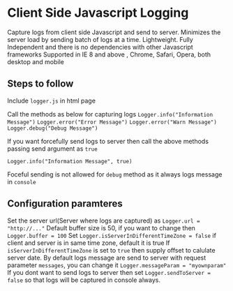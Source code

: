 Client Side Javascript Logging
==============================

Capture logs from client side Javascript and send to server.
Minimizes the server load by sending batch of logs at a time.
Lightweight. Fully Independent and there is no dependencies with other Javascript frameworks
Supported in IE 8 and above , Chrome, Safari, Opera, both desktop and mobile

Steps to follow
---------------

Include `logger.js` in html page
 
Call the methods as below for capturing logs
`Logger.info("Information Message")`
`Logger.error("Error Message")`
`Logger.error("Warn Message")`
`Logger.debug("Debug Message")`

If you want forcefully send logs to server then call the above methods passing send argument as `true`

`Logger.info("Information Message", true)`

Foceful sending is not allowed for `debug` method as it always logs message in `console`

Configuration paramteres
------------------------

Set the server url(Server where logs are captured) as `Logger.url = "http://..."`
Default buffer size is 50, if you want to change then `Logger.buffer = 100`
Set `Logger.isServerInDifferentTimeZone = false` if client and server is in same time zone, default it is true
If `isServerInDifferentTimeZone` is set to `true` then supply offset to calulate server date.
By default logs message are send to server with request parameter `messages`, you can change it `Logger.messageParam = "myownparam"`
If you dont want to send logs to server then set `Logger.sendToServer = false` so that logs will be captured in console always.
